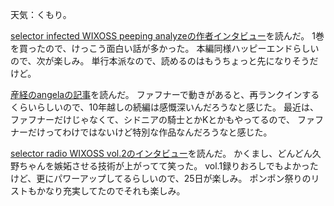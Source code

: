 天気：くもり。

[selector infected WIXOSS peeping analyzeの作者インタビュー](http://ultra.shueisha.co.jp/column/15/1/1/)を読んだ。
1巻を買ったので、けっこう面白い話が多かった。
本編同様ハッピーエンドらしいので、次が楽しみ。
単行本派なので、読めるのはもうちょっと先になりそうだけど。

[産経のangelaの記事](http://www.sankei.com/entertainments/news/150217/ent1502170006-n1.html)を読んだ。
ファフナーで動きがあると、再ランクインするくらいらしいので、10年越しの続編は感慨深いんだろうなと感じた。
最近は、ファフナーだけじゃなくて、シドニアの騎士とかKとかもやってるので、
ファフナーだけってわけではないけど特別な作品なんだろうなと感じた。

[selector radio WIXOSS vol.2のインタビュー](http://www.koepota.jp/news/2015/02/19/0701.html)を読んだ。
かくまし、どんどん久野ちゃんを嫉妬させる技術が上がってて笑った。
vol.1録りおろしでもよかったけど、更にパワーアップしてるらしいので、25日が楽しみ。
ポンポン祭りのリストもかなり充実してたのでそれも楽しみ。
